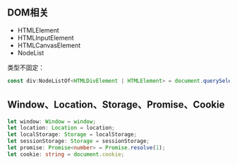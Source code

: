 ## DOM相关
- HTMLElement
- HTMLInputElement
- HTMLCanvasElement
- NodeList

类型不固定：
```ts
const div:NodeListOf<HTMLDivElement | HTMLElement> = document.querySelectorAll('.box');
```

## Window、Location、Storage、Promise、Cookie
```ts
let window: Window = window;
let location: Location = location;
let localStorage: Storage = localStorage;
let sessionStorage: Storage = sessionStorage;
let promise: Promise<number> = Promise.resolve(1);
let cookie: string = document.cookie;
```

